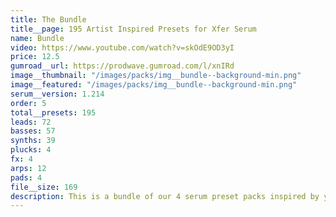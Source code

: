 ```yaml
---
title: The Bundle
title__page: 195 Artist Inspired Presets for Xfer Serum
name: Bundle
video: https://www.youtube.com/watch?v=skOdE9OD3yI
price: 12.5
gumroad__url: https://prodwave.gumroad.com/l/xnIRd
image__thumbnail: "/images/packs/img__bundle--background-min.png"
image__featured: "/images/packs/img__bundle--background-min.png"
serum__version: 1.214
order: 5
total__presets: 195
leads: 72
basses: 57
synths: 39
plucks: 4
fx: 4
arps: 12
pads: 4
file__size: 169
description: This is a bundle of our 4 serum preset packs inspired by your favorite producer. It consists of 195 presets in total, inspired by Porter Robinson, Avicii, Martin Garrix and San Holo.
---
```

